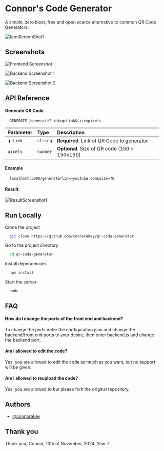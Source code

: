 # Connor's Code Generator

A simple, zero bloat, free and open source alternative to common QR Code Generators. 



![IconScreenShot1](https://i.ibb.co/X73ZYM0/image.png)
## Screenshots

![Frontend Screenshot](https://i.ibb.co/qnZxg18/image.png)

![Backend Screenshot 1](https://i.ibb.co/JpVGkxd/image.png)

![Backend Screenshot 2](https://i.ibb.co/znWMzNB/image.png)
## API Reference




#### Generate QR Code

```http
  GENERATE /generate?link=qrLink&size=pixels
```

| Parameter | Type     | Description                       |
| :-------- | :------- | :-------------------------------- |
| `qrLink`      | `string` | **Required**. Link of QR Code to generator |
| `pixels`      | `number` | **Optional**. Size of QR code (150 = 150x150)|

#### Example
```http
  localhost:3000/generate?link=youtube.com&size=70
```
#### Result:
![ResultScreenshot1](https://i.ibb.co/4fT9RFS/image.png)



## Run Locally

Clone the project

```bash
  git clone https://github.com/connorakey/qr-code-generator
```

Go to the project directory

```bash
  cd qr-code-generator
```

Install dependencies

```bash
  npm install
```

Start the server

```bash
  node .
```


## FAQ

#### How do  I change the ports of the front end and backend?

To change the ports enter the configuration.json and change the backend/front end ports to your desire, then enter backend.js and change the backend port.

#### Am I allowed to edit the code?

Yes, you are allowed to edit the code as much as you want, but no support will be given.

#### Am I allowed to reupload the code?
Yes, you are allowed to but please fork the original repository.


## Authors

- [@connorakey](https://github.com/connorakey)

## Thank you
Thank you, Connor, 10th of November, 2024, Year 7